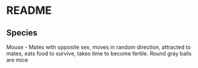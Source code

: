# README

## Species

Mouse - Mates with opposite sex, moves in random direction, attracted to mates, eats food to survive, takes time to become fertile. Round gray balls are mice
